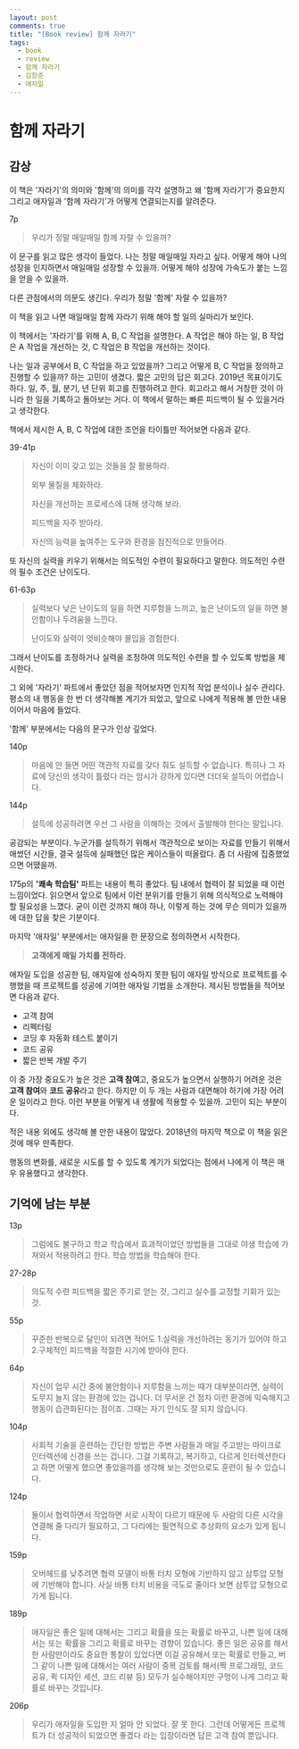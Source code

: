 ```yaml
---
layout: post
comments: true
title: "[Book review] 함께 자라기"
tags:
  - book
  - review
  - 함께 자라기
  - 김창준
  - 애자일
---
```


# 함께 자라기

## 감상

이 책은 '자라기'의 의미와 '함께'의 의미를 각각 설명하고 왜 '함께 자라기'가 중요한지 그리고 애자일과 '함께 자라기'가 어떻게 연결되는지를 알려준다.

7p
> 우리가 정말 매일매일 함께 자랄 수 있을까?

이 문구를 읽고 많은 생각이 들었다. 나는 정말 매일매일 자라고 싶다. 어떻게 해야 나의 성장을 인지하면서 매일매일 성장할 수 있을까. 어떻게 해야 성장에 가속도가 붙는 느낌을 얻을 수 있을까.

다른 관점에서의 의문도 생긴다. 우리가 정말 '함께' 자랄 수 있을까?

이 책을 읽고 나면 매일매일 함께 자라기 위해 해야 할 일의 실마리가 보인다.

이 책에서는 '자라기'를 위해 A, B, C 작업을 설명한다. A 작업은 해야 하는 일, B 작업은 A 작업을 개선하는 것, C 작업은 B 작업을 개선하는 것이다.

나는 일과 공부에서 B, C 작업을 하고 있었을까? 그리고 어떻게 B, C 작업을 정의하고 진행할 수 있을까? 하는 고민이 생겼다. 짧은 고민의 답은 회고다. 2019년 목표이기도 하다. 일, 주, 월, 분기, 년 단위 회고를 진행하려고 한다. 회고라고 해서 거창한 것이 아니라 한 일을 기록하고 돌아보는 거다. 이 책에서 말하는 빠른 피드백이 될 수 있을거라고 생각한다.

책에서 제시한 A, B, C 작업에 대한 조언을 타이틀만 적어보면 다음과 같다.

39-41p
> 자신이 이미 갖고 있는 것들을 잘 활용하라.
>
> 외부 물질을 체화하라.
>
> 자신을 개선하는 프로세스에 대해 생각해 보라.
>
> 피드백을 자주 받아라.
>
> 자신의 능력을 높여주는 도구와 환경을 점진적으로 만들어라.

또 자신의 실력을 키우기 위해서는 의도적인 수련이 필요하다고 말한다. 의도적인 수련의 필수 조건은 난이도다.

61-63p
> 실력보다 낮은 난이도의 일을 하면 지루함을 느끼고, 높은 난이도의 일을 하면 불안함이나 두려움을 느낀다.
>
> 난이도와 실력이 엇비슷해야 몰입을 경험한다.

그래서 난이도를 조정하거나 실력을 조정하여 의도적인 수련을 할 수 있도록 방법을 제시한다.

그 외에 '자라기' 파트에서 좋았던 점을 적어보자면 인지적 작업 분석이나 실수 관리다. 평소의 내 행동을 한 번 더 생각해볼 계기가 되었고, 앞으로 나에게 적용해 볼 만한 내용이어서 마음에 들었다.

'함께' 부분에서는 다음의 문구가 인상 깊었다.

140p
> 마음에 안 들면 어떤 객관적 자료를 갖다 줘도 설득할 수 없습니다. 특히나 그 자료에 당신의 생각이 틀렸다 라는 암시가 강하게 있다면 더더욱 설득이 어렵습니다.

144p
> 설득에 성공하려면 우선 그 사람을 이해하는 것에서 출발해야 한다는 말입니다.

공감되는 부분이다. 누군가를 설득하기 위해서 객관적으로 보이는 자료를 만들기 위해서 애썼던 시간들, 결국 설득에 실패했던 많은 케이스들이 떠올랐다. 좀 더 사람에 집중했었으면 어땠을까.

175p의 **'쾌속 학습팀'** 파트는 내용이 특히 좋았다. 팀 내에서 협력이 잘 되었을 때 이런 느낌이었다. 읽으면서 앞으로 팀에서 이런 분위기를 만들기 위해 의식적으로 노력해야 할 필요성을 느꼈다. 굳이 이런 것까지 해야 하나, 이렇게 하는 것에 무슨 의미가 있을까에 대한 답을 찾은 기분이다.

마지막 '애자일' 부분에서는 애자일을 한 문장으로 정의하면서 시작한다.

> **고객에게 매일 가치를 전하라.**

애자일 도입을 성공한 팀, 애자일에 성숙하지 못한 팀이 애자일 방식으로 프로젝트를 수행했을 때 프로젝트를 성공에 기여한 애자일 기법을 소개한다. 제시된 방법들을 적어보면 다음과 같다.

- 고객 참여
- 리펙터링
- 코딩 후 자동화 테스트 붙이기
- 코드 공유
- 짧은 반복 개발 주기

이 중 가장 중요도가 높은 것은 **고객 참여**고, 중요도가 높으면서 실행하기 어려운 것은 **고객 참여**와 **코드 공유**라고 한다. 하지만 이 두 개는 사람과 대면해야 하기에 가장 어려운 일이라고 한다. 이런 부분을 어떻게 내 생활에 적용할 수 있을까. 고민이 되는 부분이다.

적은 내용 외에도 생각해 볼 만한 내용이 많았다. 2018년의 마지막 책으로 이 책을 읽은 것에 매우 만족한다.

행동의 변화를, 새로운 시도를 할 수 있도록 계기가 되었다는 점에서 나에게 이 책은 매우 유용했다고 생각한다.

## 기억에 남는 부분

13p
> 그럼에도 불구하고 학교 학습에서 효과적이었던 방법들을 그대로 야생 학습에 가져와서 적용하려고 한다.
> 학습 방법을 학습해야 한다.

27-28p
> 의도적 수련
> 피드백을 짧은 주기로 얻는 것, 그리고 실수를 교정할 기회가 있는 것.

55p
> 꾸준한 반복으로 달인이 되려면 적어도 1.실력을 개선하려는 동기가 있어야 하고 2.구체적인 피드백을 적절한 시기에 받아야 한다.

64p
> 자신이 업무 시간 중에 불안함이나 지루함을 느끼는 때가 대부분이라면, 실력이 도무지 늘지 않는 환경에 있는 겁니다. 더 무서운 건 점차 이런 환경에 익숙해지고 행동이 습관화된다는 점이죠. 그때는 자기 인식도 잘 되지 않습니다.

104p
> 사회적 기술을 훈련하는 간단한 방법은 주변 사람들과 매일 주고받는 마이크로 인터렉션에 신경을 쓰는 겁니다. 그걸 기록하고, 복기하고, 다르게 인터렉션한다고 하면 어떻게 했으면 좋았을까를 생각해 보는 것만으로도 훈련이 될 수 있습니다.

124p
> 둘이서 협력하면서 작업하면 서로 시작이 다르기 때문에 두 사람의 다른 시각을 연결해 줄 다리가 필요하고, 그 다리에는 필연적으로 추상화의 요소가 있게 됩니다.

159p
> 오버헤드를 낮추려면 협력 모델이 바통 터치 모형에 기반하지 않고 삼투압 모형에 기반해야 합니다. 사실 바통 터치 비용을 극도로 줄이다 보면 삼투압 모형으로 가게 됩니다.

189p
> 애자일은 좋은 일에 대해서는 그리고 확률을 또는 확률로 바꾸고, 나쁜 일에 대해서는 또는 확률을 그리고 확률로 바꾸는 경향이 있습니다. 좋은 일은 공유를 해서 한 사람만이라도 중요한 통찰이 있었다면 이걸 공유해서 또는 확률로 만들고, 버그 같이 나쁜 일에 대해서는 여러 사람이 중복 검토를 해서(짝 프로그래밍, 코드 공유, 퀵 디자인 세션, 코드 리뷰 등) 모두가 실수해야지만 구멍이 나게 그리고 확률로 바꾸는 것입니다.

206p
> 우리가 애자일을 도입한 지 얼마 안 되었다. 잘 못 한다. 그런데 어떻게든 프로젝트가 더 성공적이 되었으면 좋겠다 라는 입장이라면 답은 고객 참여 뿐입니다.
